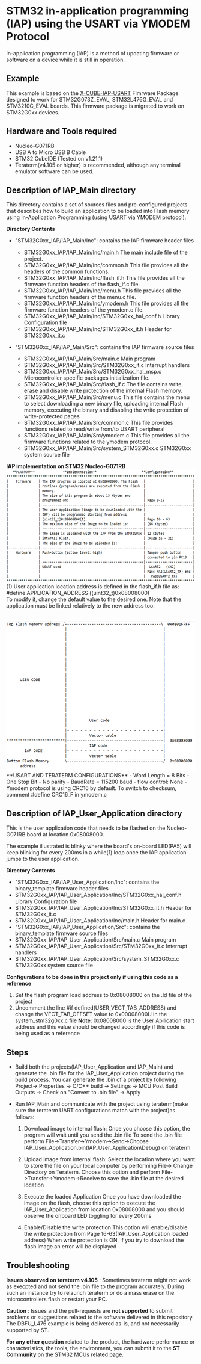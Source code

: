 # STM32 in-application programming (IAP) using the USART via YMODEM Protocol
 In-application programming (IAP) is a method of updating firmware or software on a device while it is still in operation.

## Example
This example is based on the [X-CUBE-IAP-USART](https://www.st.com/en/embedded-software/x-cube-iap-usart.html) Fimrware Package designed to work for STM32G073Z_EVAL, STM32L476G_EVAL and STM3210C_EVAL boards.
This firmware package is migrated to work on STM32G0xx devices. 


## Hardware and Tools required
- Nucleo-G071RB
- USB A to Micro USB B Cable 
- STM32 CubeIDE (Tested on v1.21.1)
- Teraterm(v4.105 or higher) is recommended, although any terminal emulator software can be used.

## Description of IAP_Main directory 
This directory contains a set of sources files and pre-configured projects that 
describes how to build an application to be loaded into Flash memory using
In-Application Programming (using USART via YMODEM protocol).

**Directory Contents**
- "STM32G0xx_IAP/IAP_Main/Inc": contains the IAP firmware header files 

    - STM32G0xx_IAP/IAP_Main/Inc/main.h              The main include file of the project.
    - STM32G0xx_IAP/IAP_Main/Inc/common.h            This file provides all the headers of the common functions.
    - STM32G0xx_IAP/IAP_Main/Inc/flash_if.h          This file provides all the firmware 
                                                     function headers of the flash_if.c file.
    - STM32G0xx_IAP/IAP_Main/Inc/menu.h              This file provides all the firmware
                                                     function headers of the menu.c file.
    - STM32G0xx_IAP/IAP_Main/Inc/ymodem.h            This file provides all the firmware
                                                     function headers of the ymodem.c file.
    - STM32G0xx_IAP/IAP_Main/Inc/STM32G0xx_hal_conf.h  Library Configuration file
    - STM32G0xx_IAP/IAP_Main/Inc/STM32G0xx_it.h      Header for STM32G0xx_it.c 


- "STM32G0xx_IAP/IAP_Main/Src": contains the IAP firmware source files
    - STM32G0xx_IAP/IAP_Main/Src/main.c              Main program
    - STM32G0xx_IAP/IAP_Main/Src/STM32G0xx_it.c      Interrupt handlers
    - STM32G0xx_IAP/IAP_Main/Src/STM32G0xx_hal_msp.c Microcontroller specific packages
                                                     initialization file.
    - STM32G0xx_IAP/IAP_Main/Src/flash_if.c          The file contains write, erase and disable
                                                     write protection of the internal Flash
                                                     memory.
    - STM32G0xx_IAP/IAP_Main/Src/menu.c              This file contains the menu to select
                                                     downloading a new binary file, uploading
                                                     internal Flash memory, executing the binary
                                                     and disabling the write protection of
                                                     write-protected pages
    - STM32G0xx_IAP/IAP_Main/Src/common.c            This file provides functions related to
                                                     read/write from/to USART peripheral
    - STM32G0xx_IAP/IAP_Main/Src/ymodem.c            This file provides all the firmware functions
                                                     related to the ymodem protocol.
    - STM32G0xx_IAP/IAP_Main/Src/system_STM32G0xx.c  STM32G0xx system source file


**IAP implementation on STM32 Nucleo-G071RB** <br>
<img src="images/Screenshot_1.png" height="300"> <br>
(1) User application location address is defined in the flash_if.h file as: 
#define APPLICATION_ADDRESS           ((uint32_t)0x08008000) <br>
To modify it, change the default value to the desired one. Note that the application must be linked
relatively to the new address too.

<br>
 <img src="images/Screenshot 2023-06-25 161810.png" height="400"> <br>
**USART AND TERATERM CONFIGURATIONS**
- Word Length = 8 Bits
- One Stop Bit
- No parity
- BaudRate = 115200 baud
- flow control: None 
- Ymodem protocol is using CRC16 by default. To switch to checksum, comment #define CRC16_F in ymodem.c

## Description of IAP_User_Application directory
This is the user application code that needs to be flashed on the Nucleo-G071RB board at location 0x08008000. 

The example illustrated is blinky where the board's on-board LED(PA5) will keep blinking for every 200ms in a while(1) loop once the IAP application jumps to the user application.


**Directory Contents**
 - "STM32G0xx_IAP/IAP_User_Application/Inc": contains the binary_template firmware header files 
 - STM32G0xx_IAP/IAP_User_Application/Inc/STM32G0xx_hal_conf.h  Library Configuration file
 - STM32G0xx_IAP/IAP_User_Application/Inc/STM32G0xx_it.h      Header for STM32G0xx_it.c
 - STM32G0xx_IAP/IAP_User_Application/Inc/main.h              Header for main.c
 - "STM32G0xx_IAP/IAP_User_Application/Src": contains the binary_template firmware source files 
 - STM32G0xx_IAP/IAP_User_Application/Src/main.c              Main program
 - STM32G0xx_IAP/IAP_User_Application/Src/STM32G0xx_it.c      Interrupt handlers
 - STM32G0xx_IAP/IAP_User_Application/Src/system_STM32G0xx.c  STM32G0xx system source file

**Configurations to be done in this project only if using this code as a reference**
1. Set the flash program load address to 0x08008000 on the .ld file of the project
2. Uncomment the line #if defined(USER_VECT_TAB_ADDRESS) and change the VECT_TAB_OFFSET value to 0x00008000U in the system_stm32g0xx.c file
    **Note**: 0x08008000 is the User Apllication start address and this value should be changed accordingly if this code is being used as a reference

## Steps
- Build both the projects(IAP_User_Application and IAP_Main) and generate the .bin file for the IAP_User_Application project during the build process. You can generate the .bin of a project by following Project-> Properties -> C/C++ build -> Settings -> MCU Post Build Outputs -> Check on "Convert to .bin file" -> Apply
- Run IAP_Main and communicate with the project using teraterm(make sure the teraterm UART configurations match with the project)as follows:

     1. Download image to internal flash:
       Once you choose this option, the program will wait until you send the .bin file
       To send the .bin file perform File->Transfer->Ymodem->Send->Choose IAP_User_Application.bin(IAP_User_Application\Debug) on teraterm

    2. Upload image from internal flash:
       Select the location where you want to store the file on your local computer by performing File-> Change Directory on Teraterm.
       Choose this option and perform File->Transfer->Ymodem->Receive to save the .bin file at the desired location

    3. Execute the loaded Application
       Once you have downloaded the image on the flash, choose this option to execute the IAP_User_Application from location 0x08008000 and you should observe the onboard LED toggling for every 200ms

    4. Enable/Disable the write protection
        This option will enable/disable the write protection from Page 16-63(IAP_User_Application loaded address)
        When write protection is ON, if you try to download the flash image an error will be displayed

## Troubleshooting

**Issues observed on teraterm v4.105** :
Sometimes teraterm might not work as execpted and not send the .bin file to the program accurately. During such an instance try to relaunch teraterm or  do a mass erase on the microcontrollers flash or restart your PC.

**Caution** : Issues and the pull-requests are **not supported** to submit problems or suggestions related to the software delivered in this repository. The DBFU_L476 example is being delivered as-is, and not necessarily supported by ST.

**For any other question** related to the product, the hardware performance or characteristics, the tools, the environment, you can submit it to the **ST Community** on the STM32 MCUs related [page](https://community.st.com/s/topic/0TO0X000000BSqSWAW/stm32-mcus).
